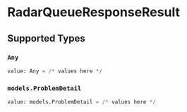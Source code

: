 # RadarQueueResponseResult


## Supported Types

### `Any`

```python
value: Any = /* values here */
```

### `models.ProblemDetail`

```python
value: models.ProblemDetail = /* values here */
```

